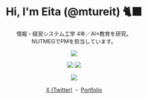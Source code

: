 <!-- タイトル -->
<h1 align="center">Hi, I'm Eita (@mtureit) 🐈‍⬛</h1>

<!-- 一言 -->
<p align="center">
  情報・経営システム工学 4年／AI×教育を研究。<br>
  NUTMEGでPMを担当しています。
</p>

<!-- Skill Icons -->
<p align="center">
  <a href="https://skillicons.dev">
    <img src="https://skillicons.dev/icons?i=ts,nextjs,react,firebase,python" />
  </a>
</p>

<!-- GitHub Readme Stats -->
<p align="center">
  <img src="https://github-readme-stats.vercel.app/api?username=mtureit&show_icons=true&theme=tokyonight" />
  <img src="https://github-readme-stats.vercel.app/api/top-langs/?username=mtureit&layout=compact&theme=tokyonight&hide=css,html" />
</p>

<!-- GitHub Profile Trophy -->
<p align="center">
  <a href="https://github.com/ryo-ma/github-profile-trophy">
    <img src="https://github-profile-trophy.vercel.app/?username=mtureit&theme=gruvbox&column=-1" />
  </a>
</p>

<!-- Contact -->
<p align="center">
  <a href="[https://x.com/mtureit](https://x.com/A_aisa1129)">X (Twitter)</a> ・
  <a href="[https://mtureit.dev](https://eita-portfolio-28hy.vercel.app/)">Portfolio</a>
</p>

